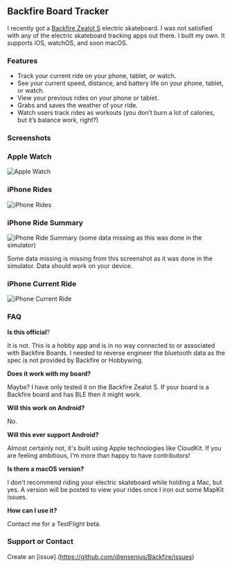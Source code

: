 ## Backfire Board Tracker

I recently got a [Backfire Zealot S](https://www.backfireboards.com/products/backfire-zealot-s-belt-drive-electric-skateboard) electric skateboard. I was not satisfied with any of the electric skateboard tracking apps out there. I built my own. It supports iOS, watchOS, and soon macOS.

### Features
* Track your current ride on your phone, tablet, or watch.
* See your current speed, distance, and battery life on your phone, tablet, or watch.
* View your previous rides on your phone or tablet.
* Grabs and saves the weather of your ride.
* Watch users track rides as workouts (you don’t burn a lot of calories, but it’s balance work, right?)

### Screenshots

### Apple Watch
![Apple Watch](/Backfire/assets/images/IMG_3889.PNG)

### iPhone Rides
![iPhone Rides](/Backfire/assets/images/IMG_3890.PNG)

### iPhone Ride Summary
![iPhone Ride Summary (some data missing as this was done in the simulator)](/Backfire/assets/images/2021-04-10.png)

Some data missing is missing from this screenshot as it was done in the simulator. Data should work on your device.

### iPhone Current Ride
![iPhone Current Ride](/Backfire/assets/images/IMG_3885.PNG)


### FAQ

**Is this official**?

It is not. This is a hobby app and is in no way connected to or associated with Backfire Boards. I needed to reverse engineer the bluetooth data as the spec is not provided by Backfire or Hobbywing.

**Does it work with my board?**

Maybe? I have only tested it on the Backfire Zealot S. If your board is a Backfire board and has BLE then it might work.

**Will this work on Android?**

No.

**Will this ever support Android?**

Almost certainly not, it's built using Apple technologies like CloudKit. If you are feeling ambitious, I'm more than happy to have contributors!

**Is there a macOS version?**

I don't recommend riding your electric skateboard while holding a Mac, but yes. A version will be posted to view your rides once I iron out some MapKit issues.

**How can I use it?**

Contact me for a TestFlight beta.


### Support or Contact

Create an [issue].(https://github.com/djensenius/Backfire/issues)
